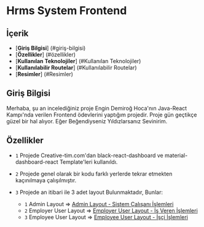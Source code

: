 # Hrms System Frontend
## İçerik
* [**Giriş Bilgisi**] (#giriş-bilgisi)
* [**Özellikler**] (#özellikler)
* [**Kullanılan Teknolojiler**] (#Kullanılan Teknolojiler)
* [**Kullanılabilir Routelar**] (#Kullanılabilir Routelar)
* [**Resimler**] (#Resimler)

## Giriş Bilgisi
Merhaba, şu an incelediğiniz proje Engin Demiroğ Hoca'nın Java-React Kampı'nda verilen Frontend ödevlerini yaptığım projedir. Proje gün geçtikçe güzel bir hal alıyor. 
Eğer Beğendiyseniz Yıldızlarsanız Sevinirim.


## Özellikler
* `1` Projede Creative-tim.com'dan black-react-dashboard ve material-dashboard-react Template'leri kullanıldı.

* `2` Projede genel olarak bir kodu farklı yerlerde tekrar etmekten kaçınılmaya çalışılmıştır.

* `3` Projede an itibari ile 3 adet layout Bulunmaktadır, Bunlar:
  * `1` Admin Layout => <a href="https://github.com/fmutlu68/hrmsSystemUI/blob/master/src/layouts/Admin.js">Admin Layout - Sistem Çalışanı İşlemleri</a>
  * `2` Employer User Layout => <a href="https://github.com/fmutlu68/hrmsSystemUI/blob/master/src/layouts/EmployerUser.js">Employer User Layout - İş Veren İşlemleri</a>
  * `3` Employee User Layout => <a href="https://github.com/fmutlu68/hrmsSystemUI/blob/master/src/layouts/EmployeeUser.js">Employee User Layout - İşçi İşlemleri</a>

